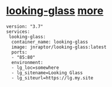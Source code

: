 
# [looking-glass](https://github.com/telephone/LookingGlass) [more](https://github.com/jnraptor-builds/looking-glass-docker)

```
version: "3.7"
services:
 looking-glass:
  container_name: looking-glass
  image: jnraptor/looking-glass:latest
  ports:
  - "85:80"
  environment:
  - lg_loc=somewhere
  - lg_sitename=Looking Glass
  - lg_siteurl=https://lg.my.site
 
```
